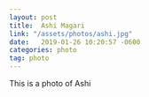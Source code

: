 ```yaml
---
layout: post
title:  Ashi Magari
link: "/assets/photos/ashi.jpg"
date:   2019-01-26 10:20:57 -0600
categories: photo
tag: photo
---
```

This is a photo of Ashi

